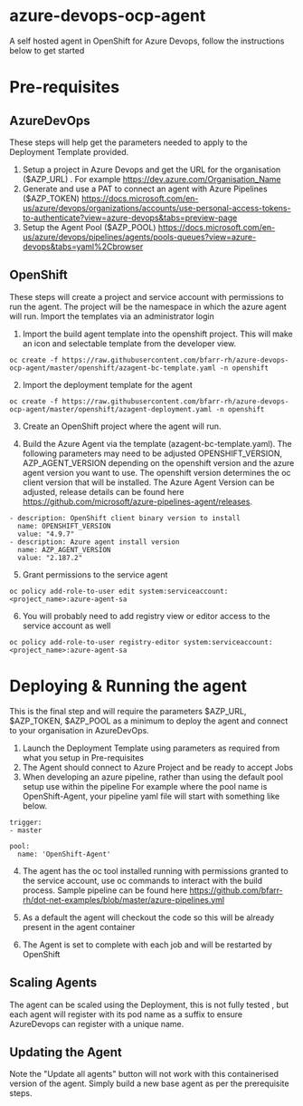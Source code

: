 # azure-devops-ocp-agent
A self hosted agent in OpenShift for Azure Devops, follow the instructions below to get started

# Pre-requisites

## AzureDevOps
These steps will help get the parameters needed to apply to the Deployment Template provided.

1. Setup a project in Azure Devops and get the URL for the organisation ($AZP_URL) . For example https://dev.azure.com/Organisation_Name
2. Generate and use a PAT to connect an agent with Azure Pipelines  ($AZP_TOKEN)
https://docs.microsoft.com/en-us/azure/devops/organizations/accounts/use-personal-access-tokens-to-authenticate?view=azure-devops&tabs=preview-page
3. Setup the Agent Pool ($AZP_POOL)
https://docs.microsoft.com/en-us/azure/devops/pipelines/agents/pools-queues?view=azure-devops&tabs=yaml%2Cbrowser

## OpenShift
These steps will create a project and service account with permissions to run the agent. The project will be the namespace in which the azure agent will run.
Import the templates via an administrator login

1. Import the build agent template into the openshift project. This will make an icon and selectable template from the developer view.
```` 
oc create -f https://raw.githubusercontent.com/bfarr-rh/azure-devops-ocp-agent/master/openshift/azagent-bc-template.yaml -n openshift
```` 
2. Import the deployment template for the agent
```` 
oc create -f https://raw.githubusercontent.com/bfarr-rh/azure-devops-ocp-agent/master/openshift/azagent-deployment.yaml -n openshift
```` 
3. Create an OpenShift project where the agent will run.

4. Build the Azure Agent via the template (azagent-bc-template.yaml). The following parameters may need to be adjusted OPENSHIFT_VERSION, AZP_AGENT_VERSION depending on the openshift version and the azure agent version you want to use. The openshift version determines the oc client version that will be installed. The Azure Agent Version can be adjusted, release details can be found here https://github.com/microsoft/azure-pipelines-agent/releases. 

```` 
- description: OpenShift client binary version to install
  name: OPENSHIFT_VERSION
  value: "4.9.7"
- description: Azure agent install version
  name: AZP_AGENT_VERSION
  value: "2.187.2"
```` 
5. Grant permissions to the service agent 
```` 
oc policy add-role-to-user edit system:serviceaccount:<project_name>:azure-agent-sa
```` 
6. You will probably need to add registry view or editor access to the service account as well
```` 
oc policy add-role-to-user registry-editor system:serviceaccount:<project_name>:azure-agent-sa
```` 

# Deploying & Running the agent
This is the final step and will require the parameters $AZP_URL, $AZP_TOKEN, $AZP_POOL as a minimum to deploy the agent and connect to your organisation in AzureDevOps.

1. Launch the Deployment Template using parameters as required from what you setup in Pre-requisites
2. The Agent should connect to Azure Project and be ready to accept Jobs
3. When developing an azure pipeline, rather than using the default pool setup use within the pipeline
For example where the pool name is OpenShift-Agent, your pipeline yaml file will start with something like below.
```` 
trigger:
- master

pool:
  name: 'OpenShift-Agent'
```` 
  
4. The agent has the oc tool installed running with permissions granted to the service account, use oc commands to interact with the build process. 
Sample pipeline can be found here
https://github.com/bfarr-rh/dot-net-examples/blob/master/azure-pipelines.yml

5. As a default the agent will checkout the code so this will be already present in the agent container
6. The Agent is set to complete with each job and will be restarted by OpenShift
  
## Scaling Agents
The agent can be scaled using the Deployment, this is not fully tested , but each agent will register with its pod name as a suffix to ensure AzureDevops can register with a unique name.

## Updating the Agent
Note the "Update all agents" button will not work with this containerised version of the agent. Simply build a new base agent as per the prerequisite steps.
